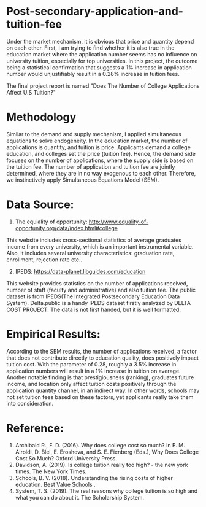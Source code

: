 # Post-secondary-application-and-tuition-fee

Under the market mechanism, it is obvious that price and quantity depend on each other. First, I am trying to find whether it is also true in the education market where the application number seems has no influence on university tuition, especially for top universities. In this project, the outcome being a statistical confirmation that suggests a 1% increase in application number would unjustifiably result in a 0.28% increase in tuition fees.

The final project report is named "Does The Number of College Applications Affect U.S Tuition?"

# Methodology

Similar to the demand and supply mechanism, I applied simultaneous equations to solve endogeneity. In the education market, the number of applications is quantity, and tuition is price. Applicants demand a college education, and colleges set the price (tuition fee). Hence, the demand side focuses on the number of applications, where the supply side is based on the tuition fee. The number of application and tuition fee are jointly determined, where they are in no way exogenous to each other. Therefore, we instinctively apply Simultaneous Equations Model (SEM).

# Data Source:

1. The equiality of opportunity: http://www.equality-of-opportunity.org/data/index.html#college 

This website includes cross-sectional statistics of average graduates income from every university, which is an important instrumental variable. Also, it includes several university characteristics: graduation rate, enrollment, rejection rate etc..

2. IPEDS: https://data-planet.libguides.com/education 

This website provides statistics on the number of applications received, number of staff (faculty and administrative) and also tuition fee. The public dataset is from IPEDS(The Integrated Postsecondary Education Data System). Delta.public is a handy IPEDS dataset firstly analyzed by DELTA COST PROJECT. The data is not first handed, but it is well formatted.

# Empirical Results:

According to the SEM results, the number of applications received, a factor that does not contribute directly to education quality, does positively impact tuition cost. With the parameter of 0.28, roughly a 3.5% increase in application numbers will result in a 1% increase in tuition on average. Another notable finding is that prestigiousness (ranking), graduates future income, and location only affect tuition costs positively through the application quantity channel, in an indirect way. In other words, schools may not set tuition fees based on these factors, yet applicants really take them into consideration.



# Reference:
1. Archibald R., F. D. (2016). Why does college cost so much? In E. M. Airoldi, D. Blei, E. Erosheva, and S. E. Fienberg (Eds.), Why Does College Cost So Much? Oxford University Press.
2. Davidson, A. (2019). Is college tuition really too high? - the new york times. The New York Times.
3. Schools, B. V. (2018). Understanding the rising costs of higher education. Best Value Schools .
4. System, T. S. (2019). The real reasons why college tuition is so high and what you can do about it. The Scholarship System.
